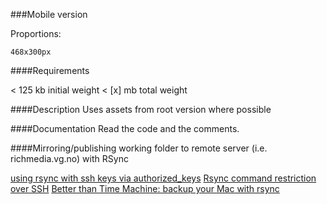 ###Mobile version

Proportions:

    468x300px


####Requirements

 < 125 kb initial weight
 < [x] mb total weight


####Description
Uses assets from root version where possible


####Documentation
Read the code and the comments.



####Mirroring/publishing working folder to remote server (i.e. richmedia.vg.no) with RSync

[using rsync with ssh keys via authorized_keys](http://ramblings.narrabilis.com/using-rsync-with-ssh)
[Rsync command restriction over SSH](http://en.positon.org/post/Rsync-command-restriction-over-SSH#pr)
[Better than Time Machine: backup your Mac with rsync](http://www.haykranen.nl/2008/05/05/rsync/)

